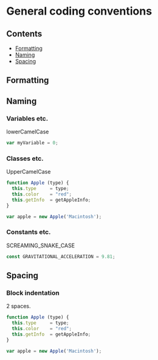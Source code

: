 # General coding conventions

## Contents

  * [Formatting](#formatting)
  * [Naming](#naming)
  * [Spacing](#spacing)

## Formatting

## Naming

### Variables etc.

lowerCamelCase

```javascript
var myVariable = 0;
```

### Classes etc.

UpperCamelCase

```javascript
function Apple (type) {
  this.type     = type;
  this.color    = "red";
  this.getInfo  = getAppleInfo;
}

var apple = new Apple('Macintosh');
```

### Constants etc.

SCREAMING_SNAKE_CASE

```javascript
const GRAVITATIONAL_ACCELERATION = 9.81;
```

## Spacing

### Block indentation

2 spaces.

```javascript
function Apple (type) {
  this.type     = type;
  this.color    = "red";
  this.getInfo  = getAppleInfo;
}

var apple = new Apple('Macintosh');
```
